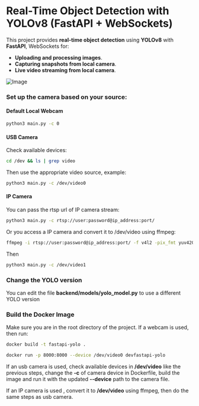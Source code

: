# Real-Time Object Detection with YOLOv8 (FastAPI + WebSockets)

This project provides **real-time object detection** using **YOLOv8** with **FastAPI**, WebSockets for:
- **Uploading and processing images**.
- **Capturing snapshots from local camera**.
- **Live video streaming from local camera**.

![Image](https://github.com/user-attachments/assets/39aba110-99c4-49e6-86f6-e20c0fcf361c)

### Set up the camera based on your source:
#### Default Local Webcam
```bash
python3 main.py -c 0
```


#### USB Camera
Check available devices:
```bash
cd /dev && ls | grep video
```
Then use the appropriate video source, example:
```bash
python3 main.py -c /dev/video0
```
#### IP Camera
You can pass the rtsp url of IP camera stream:
```bash
python3 main.py -c rtsp://user:password@ip_address:port/
```
Or you access a IP camera and convert it to /dev/video using ffmpeg:
```bash
ffmpeg -i rtsp://user:password@ip_address:port/ -f v4l2 -pix_fmt yuv420p /dev/video1
```
Then 
```bash
python3 main.py -c /dev/video1
```

### Change the YOLO version
You can edit the file **backend/models/yolo_model.py** to use a different YOLO version 

###  **Build the Docker Image**
Make sure you are in the root directory of the project.
If a webcam is used, then run:

```bash
docker build -t fastapi-yolo .

docker run -p 8000:8000 --device /dev/video0 devfastapi-yolo
```
If an usb camera is used, check available devices in **/dev/video** like the previous steps, change the **-c** of camera device in Dockerfile, build the image and run it with the updated **--device** path to the camera file.

If an IP camera is used , convert it to **/dev/video** using ffmpeg, then do the same steps as usb camera.
